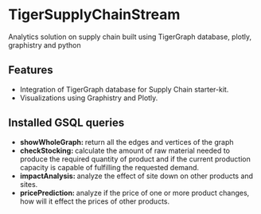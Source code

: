 # TigerSupplyChainStream
Analytics solution on supply chain built using TigerGraph database, plotly, graphistry and python

## Features
- Integration of TigerGraph database for Supply Chain starter-kit.
- Visualizations using Graphistry and Plotly.

## Installed GSQL queries
- <b>showWholeGraph: </b> return all the edges and vertices of the graph
- <b>checkStocking: </b> calculate the amount of raw material needed to produce the required quantity of product and if the current production capacity is capable of fulfilling the requested demand.
- <b>impactAnalysis: </b> analyze the effect of site down on other products and sites.
- <b>pricePrediction: </b> analyze if the price of one or more product changes, how will it effect the prices of other products.
